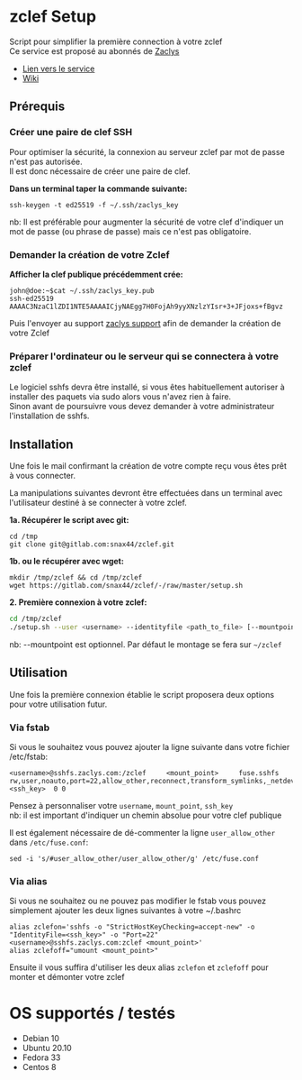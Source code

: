 # zclef Setup

Script pour simplifier la première connection à votre zclef  
Ce service est proposé au abonnés de [Zaclys](https://www.zaclys.com)
- [Lien vers le service](https://www.zaclys.com/zcle/)
- [Wiki](https://wiki.zaclys.com/index.php/Installation_de_la_zclef_sous_Linux)

## Prérequis

### Créer une paire de clef SSH
Pour optimiser la sécurité, la connexion au serveur zclef par mot de passe n'est pas autorisée.  
Il est donc nécessaire de créer une paire de clef.  

**Dans un terminal taper la commande suivante:**  
```
ssh-keygen -t ed25519 -f ~/.ssh/zaclys_key
```
nb: Il est préférable pour augmenter la sécurité de votre clef d'indiquer un mot de passe (ou phrase de passe) mais ce n'est pas obligatoire.  


### Demander la création de votre Zclef

**Afficher la clef publique précédemment crée:**  
```
john@doe:~$cat ~/.ssh/zaclys_key.pub
ssh-ed25519 AAAAC3NzaC1lZDI1NTE5AAAAICjyNAEgg7H0FojAh9yyXNzlzYIsr+3+JFjoxs+fBgvz
```

Puis l'envoyer au support [zaclys support](https://www.zaclys.com/contact/) afin de demander la création de votre Zclef

### Préparer l'ordinateur ou le serveur qui se connectera à votre zclef

Le logiciel sshfs devra être installé, si vous êtes habituellement autoriser à installer des paquets via sudo alors vous n'avez rien à faire.  
Sinon avant de poursuivre vous devez demander à votre administrateur l'installation de sshfs.  

## Installation

Une fois le mail confirmant la création de votre compte reçu vous êtes prêt à vous connecter.  

La manipulations suivantes devront être effectuées dans un terminal avec l'utilisateur destiné à se connecter à votre zclef.  

**1a. Récupérer le script avec git:**  
```
cd /tmp
git clone git@gitlab.com:snax44/zclef.git
```

**1b. ou le récupérer avec wget:**  
```
mkdir /tmp/zclef && cd /tmp/zclef
wget https://gitlab.com/snax44/zclef/-/raw/master/setup.sh
```

**2. Première connexion à votre zclef:**  
```bash
cd /tmp/zclef
./setup.sh --user <username> --identityfile <path_to_file> [--mountpoint <mountpoint>]
```
nb: --mountpoint est optionnel. Par défaut le montage se fera sur `~/zclef`


## Utilisation

Une fois la première connexion établie le script proposera deux options pour votre utilisation futur.  

### Via fstab

Si vous le souhaitez vous pouvez ajouter la ligne suivante dans votre fichier /etc/fstab:

```
<username>@sshfs.zaclys.com:/zclef     <mount_point>     fuse.sshfs     rw,user,noauto,port=22,allow_other,reconnect,transform_symlinks,_netdev,BatchMode=yes,identityfile=<ssh_key>  0 0
```
Pensez à personnaliser votre `username`, `mount_point`, `ssh_key`  
nb: il est important d'indiquer un chemin absolue pour votre clef publique

Il est également nécessaire de dé-commenter la ligne `user_allow_other` dans `/etc/fuse.conf`:
```
sed -i 's/#user_allow_other/user_allow_other/g' /etc/fuse.conf
```

### Via alias

Si vous ne souhaitez ou ne pouvez pas modifier le fstab vous pouvez simplement ajouter les deux lignes suivantes à votre ~/.bashrc

```
alias zclefon='sshfs -o "StrictHostKeyChecking=accept-new" -o "IdentityFile=<ssh_key>" -o "Port=22" <username>@sshfs.zaclys.com:zclef <mount_point>'
alias zclefoff="umount <mount_point>"
```

Ensuite il vous suffira d'utiliser les deux alias `zclefon` et `zclefoff` pour monter et démonter votre zclef


# OS supportés / testés

* Debian 10
* Ubuntu 20.10
* Fedora 33
* Centos 8
